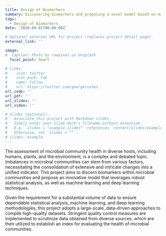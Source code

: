 ```yaml
---
title: Design of Biomarkers
summary: Discovering biomarkers and proposing a novel model based on machine learning and deep learning
tags:
  - Design of Biomarkers
date: '2020-09-01T00:00:00Z'

# Optional external URL for project (replaces project detail page).
external_link: ''

image:
#  caption: Photo by rawpixel on Unsplash
  focal_point: Smart

# links:
#  - icon: twitter
#    icon_pack: fab
#    name: Follow
#    url: https://twitter.com/georgecushen
url_code: ''
url_pdf: ''
url_slides: ''
url_video: ''

# Slides (optional).
#   Associate this project with Markdown slides.
#   Simply enter your slide deck's filename without extension.
#   E.g. `slides = "example-slides"` references `content/slides/example-slides.md`.
#   Otherwise, set `slides = ""`.
# slides: example
---
```


The assessment of microbial community health in diverse hosts, including humans, plants, and the environment, is a complex and debated topic. Imbalances in microbial communities can stem from various factors, necessitating the consolidation of extensive and intricate changes into a unified indicator. This project aims to discern biomarkers within microbial communities and propose an innovative model that leverages robust statistical analysis, as well as machine learning and deep learning techniques.

Given the requirement for a substantial volume of data to ensure dependable statistical analysis, machine learning, and deep learning methodologies, this project adopts a large-scale, data-driven approaches to compile high-quality datasets. Stringent quality control measures are implemented to scrutinize data obtained from diverse sources, which are then utilized to establish an index for evaluating the health of microbial communities.

